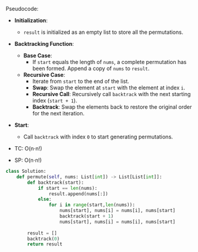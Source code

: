 Pseudocode:
- **Initialization**:
    
    - `result` is initialized as an empty list to store all the permutations.
- **Backtracking Function**:
    
    - **Base Case**:
        - If `start` equals the length of `nums`, a complete permutation has been formed. Append a copy of `nums` to `result`.
    - **Recursive Case**:
        - Iterate from `start` to the end of the list.
        - **Swap**: Swap the element at `start` with the element at index `i`.
        - **Recursive Call**: Recursively call `backtrack` with the next starting index (`start + 1`).
        - **Backtrack**: Swap the elements back to restore the original order for the next iteration.
- **Start**:
    
    - Call `backtrack` with index `0` to start generating permutations.
- TC: O(n⋅n!)
- SP: O(n⋅n!)

```python
class Solution:
    def permute(self, nums: List[int]) -> List[List[int]]:
        def backtrack(start):
            if start == len(nums):
                result.append(nums[:])
            else:
                for i in range(start,len(nums)):
                    nums[start], nums[i] = nums[i], nums[start]
                    backtrack(start + 1)
                    nums[start], nums[i] = nums[i], nums[start]
        
        result = []
        backtrack(0)
        return result

```